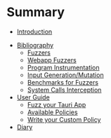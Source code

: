 # Summary

- [Introduction](./introduction.md)
<!-- - [Principle](./principle.md) -->
<!-- - [Guide to fuzz my Tauri app](./guide_fuzz_my_app.md) -->
- [Bibliography](./biblio/biblio.md)
    - [Fuzzers](./biblio/fuzzers.md)
    - [Webapp Fuzzers](./biblio/webapp_fuzzing.md)
    - [Program Instrumentation](./biblio/program_instrumentation.md)
    - [Input Generation/Mutation](./biblio/input_generation_mutation.md)
    - [Benchmarks for Fuzzers](./biblio/benchmarks.md)
    - [System Calls Interception](./biblio/syscall_interception.md)
- [User Guide](./user_guide/intro.md)
    - [Fuzz your Tauri App](./user_guide/integrate_fuzzing_in_my_app.md)
    - [Available Policies](./user_guide/available_policies.md)
    - [Write your Custom Policy](./user_guide/write_custom_policy.md)
- [Diary](./diary.md)
